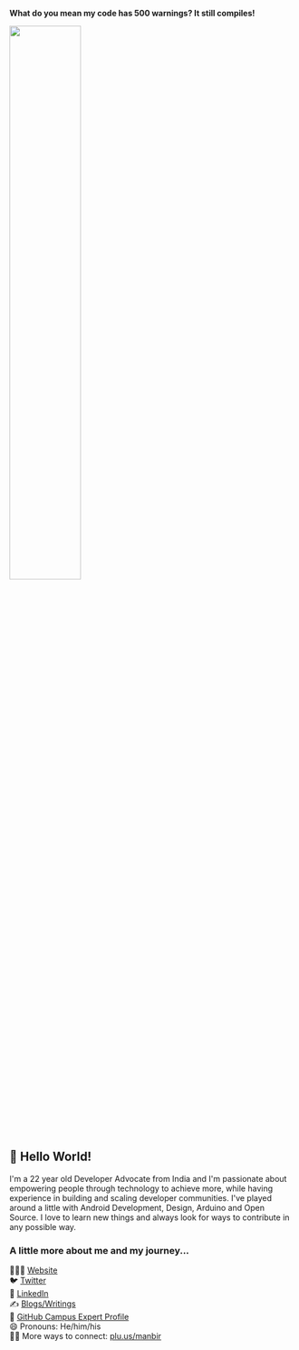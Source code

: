 <b>What do you mean my code has 500 warnings? It still compiles!</b>
<p align="auto">
<img src="https://media.giphy.com/media/NTur7XlVDUdqM/giphy.gif" width=50%>
</p>

<!--
**marwahmanbir/marwahmanbir** is a ✨ _special_ ✨ repository because its `README.md` (this file) appears on your GitHub profile.

Here are some ideas to get you started:

- 🔭 I’m currently working on ...
- 🌱 I’m currently learning ...
- 👯 I’m looking to collaborate on ...
- 🤔 I’m looking for help with ...
- 💬 Ask me about ...
- 📫 How to reach me: ...
- 😄 Pronouns: ...
- ⚡ Fun fact: ...

-->

## 👋 Hello World!

I'm a 22 year old Developer Advocate from India and I'm passionate about empowering people through technology to achieve more, while having experience in building and scaling developer communities. I've played around a little with Android Development, Design, Arduino and Open Source. I love to learn new things and always look for ways to contribute in any possible way. 

### A little more about me and my journey...
👨🏻‍💻 [Website](https://manbir.btc.us) <br>
🐦 [Twitter](https://twitter.com/manbirmarwah) <br>
👥 [LinkedIn](https://linkedin.com/in/manbirmarwah) <br>
✍️ [Blogs/Writings](https://dev.to/manbir) <br>
🚩 [GitHub Campus Expert Profile](https://githubcampus.expert/marwahmanbir) <br>
😄 Pronouns: He/him/his <br>
🕵️‍♂️ More ways to connect: [plu.us/manbir](https://plu.us/manbir)
